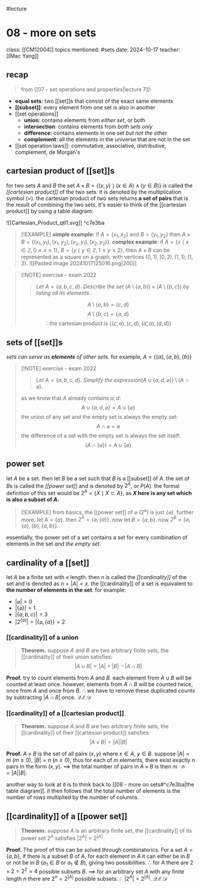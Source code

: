 #lecture
# 08 - more on sets
class: [[CM12004]]
topics mentioned: #sets 
date: 2024-10-17
teacher: [[Mac Yang]]
## recap
> from [[07 - set operations and properties|lecture 7]]:
+ **equal sets**: two [[set]]s that consist of the exact same elements
+ **[[subset]]**: every element from one set is also in another
+ [[set operations]]
	+ **union**: contains elements from *either set*, or both
	+ **intersection**: contains elements from *both sets only*
	+ **difference**: contains elements in one set *but not the other*
	+ **complement**: all the elements in the universe that are not in the set
+ [[set operation laws]]: commutative, associative, distributive, complement, de Morgan's
## cartesian product of [[set]]s
for two sets $A$ and $B$ the set $A\times B=\{(x,y)\mid(x\in A)\land(y\in B)\}$ is called the *[[cartesian product]]* of the two sets. it is denoted by the multiplication symbol ($\times$).
the cartesian product of two sets returns **a set of pairs** that is the result of combining the two sets.
it's easier to think of the [[cartesian product]] by using a table diagram:

![[Cartesian_Product_qtl1.svg]] ^c7e3ba
> [!EXAMPLE]
> **simple example:**
> if $A=\{x_1,x_2\}$ and $B=\{y_1,y_2\}$ then $A\times B=\{(x_1,y_1),(x_1,y_2),(x_2,y_1),(x_2,y_2)\}$.
> **complex example**:
> if $A=\{x\mid x\in\mathbb{Z},0\le x\le 1\},\ B=\{y\mid y\in \mathbb{Z}, 1\le y\le 2\}$, then $A\times B$ can be represented as a square on a graph, with vertices $(0,1),(0,2),(1,1),(1,2)$.
> ![[Pasted image 20241017125016.png|200]]

> [!NOTE] exercise - exam 2022
> >*Let* $A=\{a,b,c,d\}$. *Describe the set* $(A\setminus\{a,b\})\times(A\setminus\{b,c\})$ *by listing all its elements.*
>
> $$A\setminus\{a,b\}=\{c,d\}$$
> $$A\setminus\{b,c\}=\{a,d\}$$
> $$\therefore \text{the cartesian product is }\{(c,a),(c,d),(d,a),(d,d)\}$$

## sets of [[set]]s
*sets can serve as **elements** of other sets*.
for example, $A=\{\{a\},\{a,b\},\{b\}\}$
> [!NOTE] exercise - exam 2022
> > *Let* $A=\{a,b,c,d\}$. *Simplify the expression*$(A\cup \{a,d,\varnothing\})\setminus(A\cap\varnothing)$.
> 
> as we know that $A$ already contains $a,d$:
> $$A\cup \{a,d,\varnothing\}=A\cup \{\varnothing\}$$
> the union of any set and the empty set is always the empty set:
> $$A\cap\varnothing =\varnothing$$
> the difference of a set with the empty set is always the set itself:
> $$(A\cap\{\varnothing\})=A\cup\{\varnothing\}$$

## power set
let $A$ be a set. then let $B$ be a set such that $B$ is a [[subset]] of $A$. the set of $B$s is called the *[[power set]]* and is denoted by $2^A$, or $P(A)$. the formal definition of this set would be $2^A=\{X\mid X\subset A\}$, as **$X$ here is any set which is also a subset of $A$.**
> [!EXAMPLE]
> from basics, the [[power set]] of $\varnothing$ ($2^{\varnothing}$) is just $\{\varnothing\}$.
> further more, let $A=\{a\}$. then $2^A=\{\varnothing,\{a\}\}$.
> now let $B=\{a,b\}$. now $2^B=\{\varnothing,\{a\},\{b\},\{a,b\}\}$.

essentially, the power set of a set contains a set for every combination of elements in the set *and the empty set*.
## cardinality of a [[set]]
let $A$ be a finite set with $x$ length. then $n$ is called the *[[cardinality]]* of the set and is denoted as $n=|A|=x$. the [[cardinality]] of a set is equivalent to **the number of elements in the set**.
for example:
+ $|\varnothing|=0$
+ $|\{\varnothing\}|=1$
+ $|\{a,b,c\}|=3$
+ $|2^{ \{a\}}|=|\{\varnothing,\{a\}\}=2$
### [[cardinality]] of a union
> **Theorem.** suppose $A$ and $B$ are two arbitrary finite sets, the [[cardinality]] of their union satisfies:$$|A\cup B|=|A|+|B|-|A\cap B|$$

**Proof.** try to count elements from $A$ and $B$. each element from $A\cup B$ will be counted at least once.
however, elements from $A\cap B$ will be counted twice, once from $A$ and once from $B$.
$\therefore$ we have to remove these duplicated counts by subtracting $|A\cap B|$ once. $\mathcal{Q.E.D}$
### [[cardinality]] of a [[cartesian product]]
> **Theorem.** suppose $A$ and $B$ are two arbitrary finite sets, the [[cardinality]] of their [[cartesian product]] satisfies:$$|A\times B|=|A||B|$$

**Proof.** $A\times B$ is the set of all pairs $(x,y)$ where $x\in A,\ y\in B$.
suppose $|A|=m\ (m\ge 0)$, $|B|=n\ (n\ge 0)$, thus for each of $m$ elements, there exist exactly $n$ pairs in the form $(x,y)$.
$\implies$ the total number of pairs in $A\times B$ is then $m\cdot n=|A||B|$.

another way to look at it is to think back to [[08 - more on sets#^c7e3ba|the table diagram]]. it then follows that the total number of elements is the number of rows multiplied by the number of columns.
## [[cardinality]] of a [[power set]] 
> **Theorem.** suppose $A$ is an arbitrary finite set, the [[cardinality]] of its power set $2^A$ satisfies $|2^A|=2^{|A|}$

**Proof.** The proof of this can be solved through combinatorics.
For a set $A=\{a,b\}$, if there is a subset $B$ of $A$, for each element in $A$ it can either be in $B$ or not be in $B$ ($a_1\in B$ or $a_1\notin B$), giving two possibilities.
$\therefore$ for $A$ there are $2\times 2=2^2=4$ possible subsets $B$.
$\implies$ for an arbitrary set $A$ with any finite length $n$ there are $2^n=2^{|A|}$ possible subsets. $\therefore\ |2^A|=2^{|A|}.\ \mathcal{Q.E.D}$